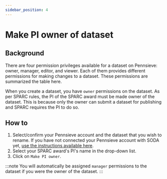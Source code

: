 ```yaml
---
sidebar_position: 4
---
```


# Make PI owner of dataset

## Background

There are four permission privileges available for a dataset on Pennsieve: owner, manager, editor, and viewer. Each of them provides different permissions for making changes to a dataset. These permissions are summarized the table here.

When you create a dataset, you have `owner` permissions on the dataset. As per SPARC rules, the PI of the SPARC award must be made owner of the dataset. This is because only the owner can submit a dataset for publishing and SPARC requires the PI to do so.

## How to

1. Select/confirm your Pennsieve account and the dataset that you wish to rename. If you have not connected your Pennsieve account with SODA yet, [use the instructions available here](./connect-your-pennsieve-account-with-soda).
2. Select your SPARC award's PI's name in the drop-down list.
3. Click on `Make PI owner`.

:::note
You will automatically be assigned `manager` permissions to the dataset if you were the owner of the dataset.
:::
